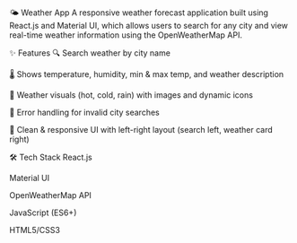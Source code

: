 🌤️ Weather App
A responsive weather forecast application built using React.js and Material UI, which allows users to search for any city and view real-time weather information using the OpenWeatherMap API.

✨ Features
🔍 Search weather by city name

🌡️ Shows temperature, humidity, min & max temp, and weather description

🎯 Weather visuals (hot, cold, rain) with images and dynamic icons

🧠 Error handling for invalid city searches

📱 Clean & responsive UI with left-right layout (search left, weather card right)

🛠️ Tech Stack
React.js

Material UI

OpenWeatherMap API

JavaScript (ES6+)

HTML5/CSS3
